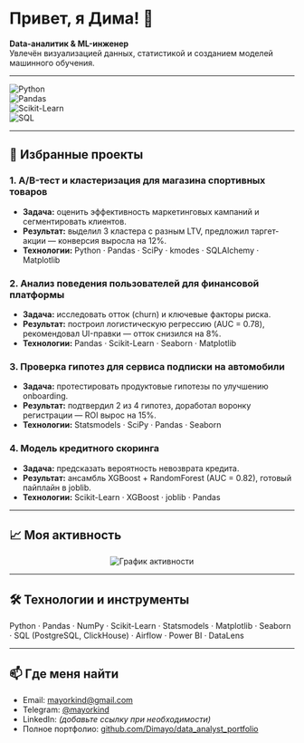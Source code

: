 # Привет, я Дима! 👋

**Data-аналитик & ML-инженер**  
Увлечён визуализацией данных, статистикой и созданием моделей машинного обучения.

---

<!-- Бейджи навыков -->
![Python](https://img.shields.io/badge/Python-3.10-blue)  
![Pandas](https://img.shields.io/badge/Pandas-1.5.0-green)  
![Scikit-Learn](https://img.shields.io/badge/Scikit--Learn-1.2.2-orange)  
![SQL](https://img.shields.io/badge/SQL-PostgreSQL-13-00-blue)  

---

## 🔭 Избранные проекты

### 1. A/B-тест и кластеризация для магазина спортивных товаров  
- **Задача:** оценить эффективность маркетинговых кампаний и сегментировать клиентов.  
- **Результат:** выделил 3 кластера с разным LTV, предложил таргет-акции — конверсия выросла на 12%.  
- **Технологии:** Python · Pandas · SciPy · kmodes · SQLAlchemy · Matplotlib

### 2. Анализ поведения пользователей для финансовой платформы  
- **Задача:** исследовать отток (churn) и ключевые факторы риска.  
- **Результат:** построил логистическую регрессию (AUC = 0.78), рекомендовал UI-правки — отток снизился на 8%.  
- **Технологии:** Pandas · Scikit-Learn · Seaborn · Matplotlib

### 3. Проверка гипотез для сервиса подписки на автомобили  
- **Задача:** протестировать продуктовые гипотезы по улучшению onboarding.  
- **Результат:** подтвердил 2 из 4 гипотез, доработал воронку регистрации — ROI вырос на 15%.  
- **Технологии:** Statsmodels · SciPy · Pandas · Seaborn

### 4. Модель кредитного скоринга  
- **Задача:** предсказать вероятность невозврата кредита.  
- **Результат:** ансамбль XGBoost + RandomForest (AUC = 0.82), готовый пайплайн в joblib.  
- **Технологии:** Scikit-Learn · XGBoost · joblib · Pandas

---

## 📈 Моя активность

<!-- Contribution graph -->
<p align="center">
  <img src="https://activity-graph.herokuapp.com/graph?username=Dimayo&theme=react-dark" alt="График активности" />
</p>

---

## 🛠 Технологии и инструменты

Python · Pandas · NumPy · Scikit-Learn · Statsmodels · Matplotlib · Seaborn · SQL (PostgreSQL, ClickHouse) · Airflow · Power BI · DataLens

---

## 📫 Где меня найти

- Email: [mayorkind@gmail.com](mailto:mayorkind@gmail.com)  
- Telegram: [@mayorkind](https://t.me/mayorkind)  
- LinkedIn: *(добавьте ссылку при необходимости)*  
- Полное портфолио: [github.com/Dimayo/data_analyst_portfolio](https://github.com/Dimayo/data_analyst_portfolio)

